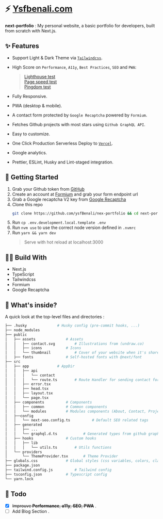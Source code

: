 # :zap: [Ysfbenali.com](https://ysfbenali.com/)

**next-portfolio** : My personal website, a basic portfolio for developers, built from scratch with Next.js.

## :sparkles: Features

- Support Light & Dark Theme via [`Tailwindcss`](https://tailwindcss.com/).
- High Score on `Performance`, `A11y`, `Best Practices`, `SEO` and `PWA`:

  > [Lighthouse test](https://builder-dot-lighthouse-ci.appspot.com/report.1647794926218.html) <br />
  > [Page speed test](https://pagespeed.web.dev/analysis/https-www-ysfbenali-com/8kusnhc228?form_factor=desktop) <br />
  > [Pingdom test](https://tools.pingdom.com/#5fea0d93f4000000)

- Fully Responsive.
- PWA (desktop & mobile).
- A contact form protected by `Google Recaptcha` powered by `Formium`.
- Fetches Github projects with most stars using `Github GraphQL API`.
- Easy to customize.
- One Click Production Serverless Deploy to [`Vercel`](https://vercel.com/home).
- Google analytics.
- Prettier, ESLint, Husky and Lint-staged integration.

## :rocket: Getting Started

1. Grab your Github token from [GitHub](https://github.com/settings/tokens/new)
2. Create an account at [Formium](https://formium.io/) and grab your form endpoint url
3. Grab a Google recaptcha V2 key from [Google Recaptcha](https://www.google.com/recaptcha/admin)
4. Clone this repo
   ```bash
   git clone https://github.com/ysfBenali/nex-portfolio && cd next-portfolio
   ```
5. Run `cp .env.development.local.template .env`
6. Run `nvm use` to use the correct node version defined in `.nvmrc`
7. Run `yarn && yarn dev`
   > Serve with hot reload at localhost:3000

## :construction_worker_man: Build With

- Next.js
- TypeScript
- Tailwindcss
- Formium
- Google Recaptcha

## :monocle_face: What's inside?

A quick look at the top-level files and directories :

```bash
├── .husky 				# Husky config (pre-commit hooks, ...)
├── node_modules
├── public
│   ├── assets				# Assets
│   │   ├── contact.svg			# Illustrations from (undraw.co)
│   │   ├── icons			# Icons
│   │   └── thumbnail			# Cover of your website when it's shared to social media
│   ├── fonts				# Self-hosted fonts with @next/font
├── src
│   ├── app				# AppDir
│   │	├── api
│   │	│   └── contact
│   │ 	│ 	└── route.ts		# Route Handler for sending contact form data
│   │	├── error.tsx
│   │   ├── head.tsx
│   │   ├── layout.tsx
│   │   └── page.tsx
│   ├── components			# Components
│   │   ├── common			# Common components
│   │   └── modules			# Modules components (About, Contact, Projects)
│   ├──config
│   │   └── next-seo.config.ts	        # Default SEO related tags
│   ├── generated
│   │	├── ...
│   │	└── graphql.d.ts 	        # Generated types from github graphql schema
│   ├── hooks				# Custom hooks
│   │	├── lib
│   │	│   └── utils.ts		# Utils functions
│   └── providers
│       └── ThemeProvider.tsx   	# Theme Provider
├── globals.css 			# Global styles (css variables, colors, classes, ...)
├── package.json
├── tailwind.config.js 			# Tailwind config
├── tsconfig.json 			# Typescript config
└── yarn.lock
```

## :pushpin: Todo

- [x] ~~Improuve **Performance**, **a11y**, **SEO**, **PWA**~~ .
- [ ] Add Blog Section .

